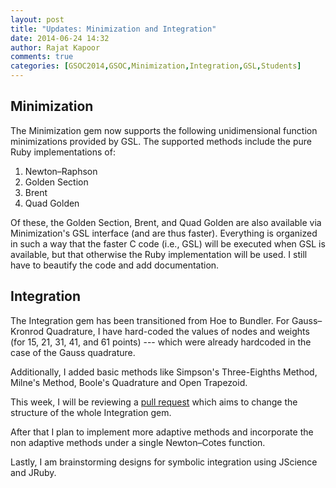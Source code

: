 ```yaml
---
layout: post
title: "Updates: Minimization and Integration"
date: 2014-06-24 14:32
author: Rajat Kapoor
comments: true
categories: [GSOC2014,GSOC,Minimization,Integration,GSL,Students]
---
```


Minimization
------------

The Minimization gem now supports the following unidimensional function minimizations
provided by GSL. The supported methods include the pure Ruby implementations of:

1. Newton&ndash;Raphson
2. Golden Section
3. Brent
4. Quad Golden

Of these, the Golden Section, Brent, and Quad Golden are also
available via Minimization's GSL interface (and are thus
faster). Everything is organized in such a way that the faster C code
(i.e., GSL) will be executed when GSL is available, but that otherwise
the Ruby implementation will be used. I still have to beautify the
code and add documentation.

Integration
-----------

The Integration gem has been transitioned from Hoe to Bundler. For
Gauss&ndash;Kronrod Quadrature, I have hard-coded the values of nodes
and weights (for 15, 21, 31, 41, and 61 points) --- which were already
hardcoded in the case of the Gauss quadrature.

Additionally, I added basic methods like Simpson's Three-Eighths
Method, Milne's Method, Boole's Quadrature and Open Trapezoid.

This week, I will be reviewing a [pull request](https://github.com/clbustos/integration/pull/3) which aims to change the structure of the whole Integration gem.

After that I plan to implement more adaptive methods and incorporate
the non adaptive methods under a single Newton&ndash;Cotes function.

Lastly, I am brainstorming designs for symbolic integration using
JScience and JRuby.
